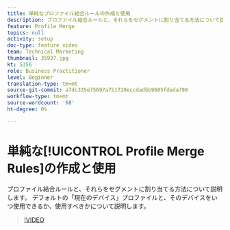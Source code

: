 ```yaml
---
title: 単純なプロファイル結合ルールの作成と使用
description: プロファイル結合ルールと、それらをセグメントに割り当てる方法について説明します。 デフォルトの「現在のデバイス」プロファイルと、そのデバイスをいつ使用できるか、使用すべきかについて説明します。
feature: Profile Merge
topics: null
activity: setup
doc-type: feature video
team: Technical Marketing
thumbnail: 35937.jpg
kt: 5356
role: Business Practitioner
level: Beginner
translation-type: tm+mt
source-git-commit: a7dc335e75697a7b1720eccdadbb9605fdeda798
workflow-type: tm+mt
source-wordcount: '68'
ht-degree: 0%

---
```



# 単純な[!UICONTROL Profile Merge Rules]の作成と使用

プロファイル結合ルールと、それらをセグメントに割り当てる方法について説明します。 デフォルトの「現在のデバイス」プロファイルと、そのデバイスをいつ使用できるか、使用すべきかについて説明します。

>[!VIDEO](https://video.tv.adobe.com/v/35937/?quality=12&learn=on)
